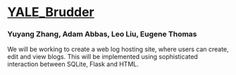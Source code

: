 # [YALE_Brudder](https://www.youtube.com/watch?v=WRtpPGxljK4)
### Yuyang Zhang, Adam Abbas, Leo Liu, Eugene Thomas ###
We will be working to create a web log hosting site, where users can create, edit and view blogs. This will be implemented using sophisticated interaction between SQLite, Flask and HTML.

